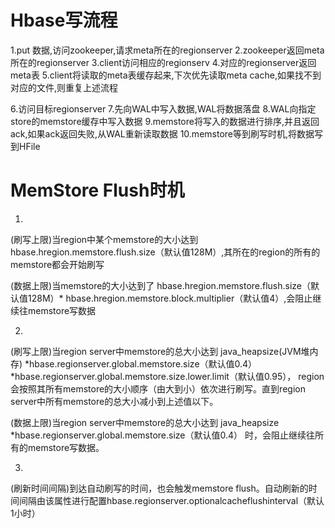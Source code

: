 # Hbase写流程
<!-- 查找meta 表 -->
1.put 数据,访问zookeeper,请求meta所在的regionserver
2.zookeeper返回meta所在的regionserver
3.client访问相应的regionserv
4.对应的regionserver返回meta表
5.client将读取的meta表缓存起来,下次优先读取meta cache,如果找不到对应的文件,则重复上述流程
<!-- 开始写数据 -->
6.访问目标regionserver
7.先向WAL中写入数据,WAL将数据落盘
8.WAL向指定store的memstore缓存中写入数据
9.memstore将写入的数据进行排序,并且返回ack,如果ack返回失败,从WAL重新读取数据
10.memstore等到刷写时机,将数据写到HFile

# MemStore Flush时机
1.
(刷写上限)当region中某个memstore的大小达到hbase.hregion.memstore.flush.size（默认值128M）,其所在的region的所有的memstore都会开始刷写

(数据上限)当memstore的大小达到了
hbase.hregion.memstore.flush.size（默认值128M）* hbase.hregion.memstore.block.multiplier（默认值4）,会阻止继续往memstore写数据

2.
(刷写上限)当region server中memstore的总大小达到
java_heapsize(JVM堆内存)
*hbase.regionserver.global.memstore.size（默认值0.4）
*hbase.regionserver.global.memstore.size.lower.limit（默认值0.95），
region会按照其所有memstore的大小顺序（由大到小）依次进行刷写。直到region server中所有memstore的总大小减小到上述值以下。

(数据上限)当region server中memstore的总大小达到
java_heapsize
*hbase.regionserver.global.memstore.size（默认值0.4）
时，会阻止继续往所有的memstore写数据。

3.
(刷新时间间隔)到达自动刷写的时间，也会触发memstore flush。自动刷新的时间间隔由该属性进行配置hbase.regionserver.optionalcacheflushinterval（默认1小时）

